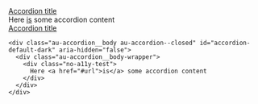 <section class="au-accordion">
  <a href="#accordion-default" class="au-accordion__title js-au-accordion" aria-controls="accordion-default" aria-expanded="true" aria-selected="true" role="tab" onclick="return AU.accordion.Toggle( this )">Accordion title</a>

  <div class="au-accordion__body" id="accordion-default" aria-hidden="false">
    <div class="au-accordion__body-wrapper">
      <div class="no-a11y-test">
        Here <a href="#url">is</a> some accordion content
      </div>
    </div>
  </div>
</section>

<div class="au-body au-body--dark">
  <section class="au-accordion au-accordion--dark">
    <a href="#accordion-default-dark" class="au-accordion__title js-au-accordion au-accordion--closed" aria-controls="accordion-default-dark" aria-expanded="false" aria-selected="false" role="tab" onclick="return AU.accordion.Toggle( this )">Accordion title</a>

    <div class="au-accordion__body au-accordion--closed" id="accordion-default-dark" aria-hidden="false">
      <div class="au-accordion__body-wrapper">
        <div class="no-a11y-test">
          Here <a href="#url">is</a> some accordion content
        </div>
      </div>
    </div>
  </section>
</div>

